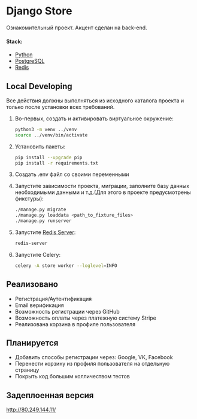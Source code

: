 # Django Store 

Ознакомительный проект. Акцент сделан на back-end.

#### Stack:

- [Python](https://www.python.org/downloads/)
- [PostgreSQL](https://www.postgresql.org/)
- [Redis](https://redis.io/)

## Local Developing

Все действия должны выполняться из исходного каталога проекта и только после установки всех требований.

1. Во-первых, создать и активировать виртуальное окружение:
   ```bash
   python3 -m venv ../venv
   source ../venv/bin/activate
   ```
   
2. Установить пакеты:
   ```bash
   pip install --upgrade pip
   pip install -r requirements.txt
   ```
   
3. Создать .env файл со своими переменными
   
4. Запустите зависимости проекта, миграции, заполните базу данных необходимыми данными и т.д.(Для этого в проекте предусмотрены фикстуры):
   ```bash
   ./manage.py migrate
   ./manage.py loaddata <path_to_fixture_files>
   ./manage.py runserver 
   ```
   
5. Запустите [Redis Server](https://redis.io/docs/getting-started/installation/):
   ```bash
   redis-server
   ```
   
6. Запустите Celery:
   ```bash
   celery -A store worker --loglevel=INFO
   ```
   
## Реализовано
- Регистрация/Аутентификация
- Email верификация
- Возможность регистрации через GitHub
- Возможность оплаты через платежную систему Stripe
- Реализована корзина в профиле пользователя

## Планируется
- Добавить способы регистрации через: Google, VK, Facebook
- Перенести корзину из профиля пользователя на отдельную страницу
- Покрыть код большим колличеством тестов

## Задеплоенная версия 
http://80.249.144.11/
